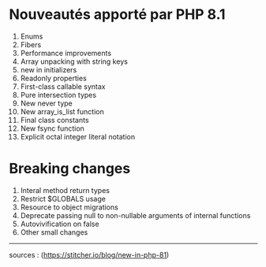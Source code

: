 # Nouveautés apporté par PHP 8.1

1. Enums
2. Fibers
3. Performance improvements
4. Array unpacking with string keys
5. new in initializers
6. Readonly properties
7. First-class callable syntax
8. Pure intersection types
9. New never type
10. New array_is_list function
11. Final class constants
12. New fsync function
13. Explicit octal integer literal notation

# Breaking changes

1. Interal method return types
2. Restrict $GLOBALS usage
3. Resource to object migrations
4. Deprecate passing null to non-nullable arguments of internal functions
5. Autovivification on false
6. Other small changes

---
sources : (https://stitcher.io/blog/new-in-php-81)
